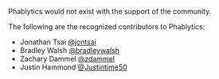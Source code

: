 Phablytics would not exist with the support of the community.

The following are the recognized contributors to Phablytics:

- Jonathan Tsai [@jontsai](https://github.com/jontsai)
- Bradley Walsh [@bradleywalsh](https://github.com/bradleywalsh)
- Zachary Dammel [@zdammel](https://github.com/zdammel)
- Justin Hammond [@Justintime50](https://github.com/Justintime50)
